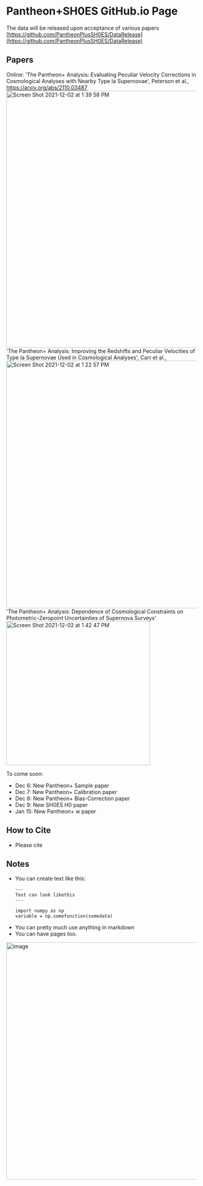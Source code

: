 # Pantheon+SH0ES GitHub.io Page

The data will be released upon acceptance of various papers [https://github.com/PantheonPlusSH0ES/DataRelease](https://github.com/PantheonPlusSH0ES/DataRelease)

## Papers

Online:
'The Pantheon+ Analysis: Evaluating Peculiar Velocity Corrections in Cosmological Analyses with Nearby Type Ia Supernovae', Peterson et al., https://arxiv.org/abs/2110.03487
<img width="678" alt="Screen Shot 2021-12-02 at 1 39 58 PM" src="https://user-images.githubusercontent.com/33528267/144483063-6208184c-8e9e-4148-8a6b-5a39cb6bcd0d.png">
'The Pantheon+ Analysis: Improving the Redshifts and Peculiar Velocities of Type Ia Supernovae Used in Cosmological Analyses', Carr et al., 
<img width="653" alt="Screen Shot 2021-12-02 at 1 22 57 PM" src="https://user-images.githubusercontent.com/33528267/144483105-6d7296d3-7233-4892-a027-2011426bad79.png">
'The Pantheon+ Analysis: Dependence of Cosmological Constraints on Photometric-Zeropoint Uncertainties of Supernova Surveys'
<img width="380" alt="Screen Shot 2021-12-02 at 1 42 47 PM" src="https://user-images.githubusercontent.com/33528267/144483421-7353351f-f71a-478a-8ebb-622a28d2123b.png">



To come soon:
* Dec 6: New Pantheon+ Sample paper
* Dec 7: New Pantheon+ Calibration paper
* Dec 8: New Pantheon+ Bias-Correction paper
* Dec 9: New SH0ES H0 paper 
* Jan 15: New Pantheon+ w paper 

## How to Cite

* Please cite 


## Notes
* You can create text like this:
  ```
  ---
  Text can look likethis
  ---
  
  import numpy as np
  variable = np.somefunction(somedata)
  ```
* You can pretty much use anything in markdown
* You can have pages too. 

<img width="626" alt="image" src="https://user-images.githubusercontent.com/5403753/142009795-3e30d41d-b6b2-4a1a-96e2-8d694b5fa481.png">




